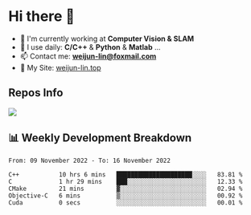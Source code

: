 # Hi there 👋

<!--
**Weijun-Lin/Weijun-Lin** is a ✨ _special_ ✨ repository because its `README.md` (this file) appears on your GitHub profile.

Here are some ideas to get you started:

- 🔭 I’m currently working on ...
- 🌱 I’m currently learning ...
- 👯 I’m looking to collaborate on ...
- 🤔 I’m looking for help with ...
- 💬 Ask me about ...
- 📫 How to reach me: ...
- 😄 Pronouns: ...
- ⚡ Fun fact: ...
-->

- 🏢 I'm currently working at **Computer Vision & SLAM**
- 🚀 I use daily: **C/C++** & **Python** & **Matlab** ...
- 📫 Contact me: **weijun-lin@foxmail.com**
- 🔗 My Site: [weijun-lin.top](https://weijun-lin.top/p)

  

## Repos Info
![](https://github-readme-stats.vercel.app/api?username=Weijun-Lin&theme=cobalt)

## 📊 Weekly Development Breakdown

<!--START_SECTION:waka-->

```text
From: 09 November 2022 - To: 16 November 2022

C++           10 hrs 6 mins   █████████████████████░░░░   83.81 %
C             1 hr 29 mins    ███░░░░░░░░░░░░░░░░░░░░░░   12.33 %
CMake         21 mins         ▓░░░░░░░░░░░░░░░░░░░░░░░░   02.94 %
Objective-C   6 mins          ▒░░░░░░░░░░░░░░░░░░░░░░░░   00.92 %
Cuda          0 secs          ░░░░░░░░░░░░░░░░░░░░░░░░░   00.01 %
```

<!--END_SECTION:waka-->
